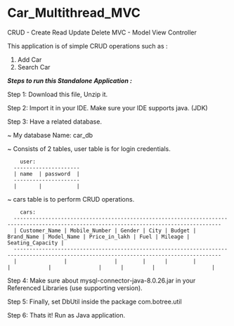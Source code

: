 # Car_Multithread_MVC

CRUD - Create Read Update Delete MVC - Model View Controller

This application is of simple CRUD operations such as :

1. Add Car
2. Search Car
   
_**Steps to run this Standalone Application :**_

Step 1: Download this file, Unzip it.

Step 2: Import it in your IDE. Make sure your IDE supports java. (JDK)

Step 3: Have a related database.

   ~ My database Name: car_db      
   
   ~ Consists of 2 tables, user table is for login credentials. 
   
        user:
      ---------------------
      | name  | password  |
      ---------------------     
      |       |           |

   ~ cars table is to perform CRUD operations.
   
        cars:
      ----------------------------------------------------------------------------------------------------------------------------------------
      | Customer_Name | Mobile_Number | Gender | City | Budget | Brand_Name | Model_Name | Price_in_lakh | Fuel | Mileage | Seating_Capacity |
      ----------------------------------------------------------------------------------------------------------------------------------------
      |               |               |        |      |        |            |            |               |      |         |                  |


Step 4: Make sure about mysql-connector-java-8.0.26.jar in your Referenced Libraries (use supporting version).

Step 5: Finally, set DbUtil inside the package com.botree.util

Step 6: Thats it! Run as Java application.

